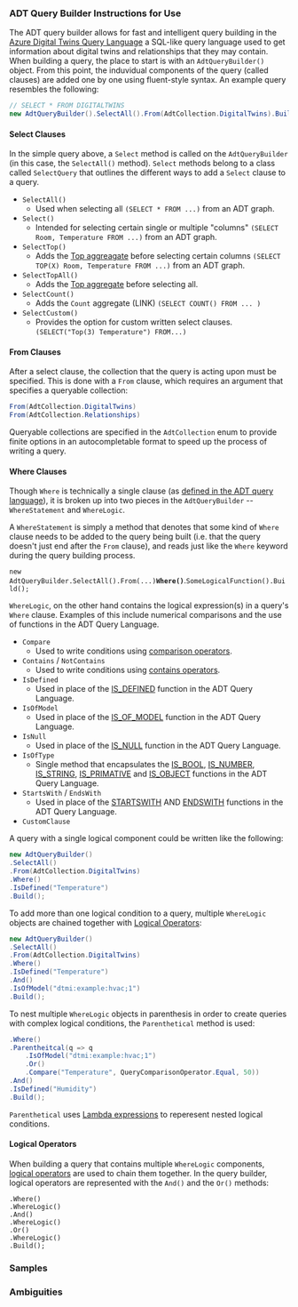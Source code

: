﻿### ADT Query Builder Instructions for Use

The ADT query builder allows for fast and intelligent query building in the [Azure Digital Twins Query Language](https://docs.microsoft.com/azure/digital-twins/concepts-query-language) a SQL-like query language used to get information about digital twins and relationships that they may contain. When building a query, the place to start is with an `AdtQueryBuilder()` object. From this point, the induvidual components of the query (called clauses) are added one by one using fluent-style syntax. An example query resembles the following:

``` C# Snippet
// SELECT * FROM DIGITALTWINS
new AdtQueryBuilder().SelectAll().From(AdtCollection.DigitalTwins).Build();
```

#### Select Clauses

In the simple query above, a `Select` method is called on the `AdtQueryBuilder` (in this case, the `SelectAll()` method). `Select` methods belong to a class called `SelectQuery` that outlines the different ways to add a `Select` clause to a query.

* `SelectAll()`
    * Used when selecting all `(SELECT * FROM ...)` from an ADT graph.
* `Select()`
    * Intended for selecting certain single or multiple "columns" `(SELECT Room, Temperature FROM ...)` from an ADT graph.
* `SelectTop()`
    * Adds the [Top aggreagate](https://docs.microsoft.com/azure/digital-twins/reference-query-clause-select#select-top) before selecting certain columns `(SELECT TOP(X) Room, Temperature FROM ...)` from an ADT graph.
* `SelectTopAll()`
    * Adds the [Top aggregate](https://docs.microsoft.com/azure/digital-twins/reference-query-clause-select#select-top) before selecting all.
* `SelectCount()`
    * Adds the `Count` aggregate (LINK) `(SELECT COUNT() FROM ... )`
* `SelectCustom()`
    * Provides the option for custom written select clauses. `(SELECT("Top(3) Temperature") FROM...)`

#### From Clauses

After a select clause, the collection that the query is acting upon must be specified. This is done with a `From` clause, which requires an argument that specifies a queryable collection:

``` C# Snippet
From(AdtCollection.DigitalTwins)
From(AdtCollection.Relationships)
```

Queryable collections are specified in the `AdtCollection` enum to provide finite options in an autocompletable format to speed up the process of writing a query.

#### Where Clauses

Though `Where` is technically a single clause (as [defined in the ADT query language](https://docs.microsoft.com/azure/digital-twins/reference-query-clause-where)), it is broken up into two pieces in the `AdtQueryBuilder` -- `WhereStatement` and `WhereLogic`.

A `WhereStatement` is simply a method that denotes that some kind of `Where` clause needs to be added to the query being built (i.e. that the query doesn't just end after the `From` clause), and reads just like the `Where` keyword during the query building process.

`new AdtQueryBuilder.SelectAll().From(...)`**`Where()`**.`SomeLogicalFunction().Build();`

`WhereLogic`, on the other hand contains the logical expression(s) in a query's `Where` clause. Examples of this include numerical comparisons and the use of functions in the ADT Query Language.

* `Compare`
    * Used to write conditions using [comparison operators](https://docs.microsoft.com/azure/digital-twins/reference-query-operators#comparison-operators).
* `Contains` / `NotContains`
    * Used to write conditions using [contains operators](https://docs.microsoft.com/azure/digital-twins/reference-query-operators#contains-operators).
* `IsDefined`
    * Used in place of the [IS_DEFINED](https://docs.microsoft.com/azure/digital-twins/reference-query-functions#is_defined) function in the ADT Query Language.
* `IsOfModel`
    * Used in place of the [IS_OF_MODEL](https://docs.microsoft.com/azure/digital-twins/reference-query-functions#is_of_model) function in the ADT Query Language.
* `IsNull`
    * Used in place of the [IS_NULL](https://docs.microsoft.com/azure/digital-twins/reference-query-functions#is_null) function in the ADT Query Language.
* `IsOfType`
    * Single method that encapsulates the [IS_BOOL](https://docs.microsoft.com/azure/digital-twins/reference-query-functions#is_bool), [IS_NUMBER](https://docs.microsoft.com/azure/digital-twins/reference-query-functions#is_number), [IS_STRING](https://docs.microsoft.com/azure/digital-twins/reference-query-functions#is_string), [IS_PRIMATIVE](https://docs.microsoft.com/azure/digital-twins/reference-query-functions#is_primative) and [IS_OBJECT](https://docs.microsoft.com/azure/digital-twins/reference-query-functions#is_object) functions in the ADT Query Language.
* `StartsWith` / `EndsWith`
    * Used in place of the [STARTSWITH](https://docs.microsoft.com/azure/digital-twins/reference-query-functions#startswith) AND [ENDSWITH](https://docs.microsoft.com/azure/digital-twins/reference-query-functions#endswith) functions in the ADT Query Language.
* `CustomClause`

A query with a single logical component could be written like the following:

``` C# Snippet
new AdtQueryBuilder()
.SelectAll()
.From(AdtCollection.DigitalTwins)
.Where()
.IsDefined("Temperature")
.Build();
```

To add more than one logical condition to a query, multiple `WhereLogic` objects are chained together with [Logical Operators](#logical-operators):

``` C# Snippet
new AdtQueryBuilder()
.SelectAll()
.From(AdtCollection.DigitalTwins)
.Where()
.IsDefined("Temperature")
.And()
.IsOfModel("dtmi:example:hvac;1")
.Build();
```

To nest multiple `WhereLogic` objects in parenthesis in order to create queries with complex logical conditions, the `Parenthetical` method is used:

``` C# Snippet
.Where()
.Parentheitcal(q => q
    .IsOfModel("dtmi:example:hvac;1")
    .Or()
    .Compare("Temperature", QueryComparisonOperator.Equal, 50))
.And()
.IsDefined("Humidity")
.Build();
```

`Parenthetical` uses [Lambda expressions](https://docs.microsoft.com/dotnet/csharp/language-reference/operators/lambda-expressions#:~:text=Lambda%20expressions%20%28C%23%20reference%29%201%20Expression%20lambdas.%20...,lambda%20expressions.%20...%209%20C%23%20language%20specification.%20) to reperesent nested logical conditions.

#### Logical Operators

When building a query that contains multiple `WhereLogic` components, [logical operators](https://docs.microsoft.com/azure/digital-twins/reference-query-operators#logical-operators) are used to chain them together. In the query builder, logical operators are represented with the `And()` and the `Or()` methods:

```
.Where()
.WhereLogic()
.And()
.WhereLogic()
.Or()
.WhereLogic()
.Build();
```

### Samples

### Ambiguities